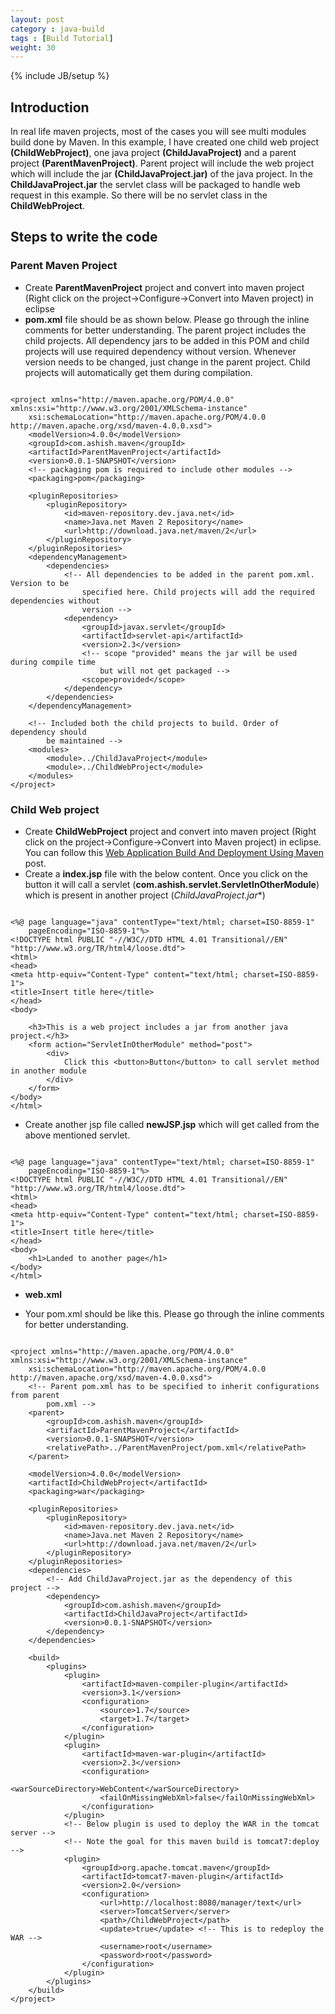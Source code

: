 ```yaml
---
layout: post
category : java-build
tags : [Build Tutorial]
weight: 30
---
```

{% include JB/setup %}

## Introduction

In real life maven projects, most of the cases you will see multi modules build done by Maven. In this example, I have created one child web project **(ChildWebProject)**, one java project **(ChildJavaProject)** and a parent project **(ParentMavenProject)**. Parent project will include the web project which will include the jar **(ChildJavaProject.jar)** of the java project. In the **ChildJavaProject.jar** the servlet class will be packaged to handle web request in this example. So there will be no servlet class in the **ChildWebProject**.

## Steps to write the code

### Parent Maven Project


* Create **ParentMavenProject** project and convert into maven project (Right click on the project->Configure->Convert into Maven project) in eclipse
* **pom.xml** file should be as shown below. Please go through the inline comments for better understanding. The parent project includes the child projects. All dependency jars to be added in this POM and child projects will use required dependency without version. Whenever version needs to be changed, just change in the parent project. Child projects will automatically get them during compilation.

<pre class="prettyprint highlight"><code class="language-xml" data-lang="xml">
&lt;project xmlns="http://maven.apache.org/POM/4.0.0" xmlns:xsi="http://www.w3.org/2001/XMLSchema-instance"
	xsi:schemaLocation="http://maven.apache.org/POM/4.0.0 http://maven.apache.org/xsd/maven-4.0.0.xsd"&gt;
	&lt;modelVersion&gt;4.0.0&lt;/modelVersion&gt;
	&lt;groupId&gt;com.ashish.maven&lt;/groupId&gt;
	&lt;artifactId&gt;ParentMavenProject&lt;/artifactId&gt;
	&lt;version&gt;0.0.1-SNAPSHOT&lt;/version&gt;
	&lt;!-- packaging pom is required to include other modules --&gt;
	&lt;packaging&gt;pom&lt;/packaging&gt;

	&lt;pluginRepositories&gt;
		&lt;pluginRepository&gt;
			&lt;id&gt;maven-repository.dev.java.net&lt;/id&gt;
			&lt;name&gt;Java.net Maven 2 Repository&lt;/name&gt;
			&lt;url&gt;http://download.java.net/maven/2&lt;/url&gt;
		&lt;/pluginRepository&gt;
	&lt;/pluginRepositories&gt;
	&lt;dependencyManagement&gt;
		&lt;dependencies&gt;
			&lt;!-- All dependencies to be added in the parent pom.xml. Version to be 
				specified here. Child projects will add the required dependencies without 
				version --&gt;
			&lt;dependency&gt;
				&lt;groupId&gt;javax.servlet&lt;/groupId&gt;
				&lt;artifactId&gt;servlet-api&lt;/artifactId&gt;
				&lt;version&gt;2.3&lt;/version&gt;
				&lt;!-- scope "provided" means the jar will be used during compile time 
					but will not get packaged --&gt;
				&lt;scope&gt;provided&lt;/scope&gt;
			&lt;/dependency&gt;
		&lt;/dependencies&gt;
	&lt;/dependencyManagement&gt;

	&lt;!-- Included both the child projects to build. Order of dependency should 
		be maintained --&gt;
	&lt;modules&gt;
		&lt;module&gt;../ChildJavaProject&lt;/module&gt;
		&lt;module&gt;../ChildWebProject&lt;/module&gt;
	&lt;/modules&gt;
&lt;/project&gt;
</code></pre>

### Child Web project


 * Create **ChildWebProject** project and convert into maven project (Right click on the project->Configure->Convert into Maven project) in eclipse. You can follow this <a href="/java-build/2015/05/27/Web-Application-Build-And-Deployment-Using-Maven/">Web Application Build And Deployment Using Maven</a> post.
 * Create a **index.jsp** file with the below content. Once you click on the button it will call a servlet (**com.ashish.servlet.ServletInOtherModule**) which is present in another project (*ChildJavaProject.jar**)

<pre class="prettyprint highlight"><code class="language-xml" data-lang="xml">
&lt;%@ page language="java" contentType="text/html; charset=ISO-8859-1"
    pageEncoding="ISO-8859-1"%&gt;
&lt;!DOCTYPE html PUBLIC "-//W3C//DTD HTML 4.01 Transitional//EN" "http://www.w3.org/TR/html4/loose.dtd"&gt;
&lt;html&gt;
&lt;head&gt;
&lt;meta http-equiv="Content-Type" content="text/html; charset=ISO-8859-1"&gt;
&lt;title&gt;Insert title here&lt;/title&gt;
&lt;/head&gt;
&lt;body&gt;

	&lt;h3&gt;This is a web project includes a jar from another java project.&lt;/h3&gt;
	&lt;form action="ServletInOtherModule" method="post"&gt;
		&lt;div&gt;
			Click this &lt;button&gt;Button&lt;/button&gt; to call servlet method in another module
		&lt;/div&gt;
	&lt;/form&gt;
&lt;/body&gt;
&lt;/html&gt;
</code></pre>

 * Create another jsp file called **newJSP.jsp** which will get called from the above mentioned servlet.
 
<pre class="prettyprint highlight"><code class="language-xml" data-lang="xml">
&lt;%@ page language="java" contentType="text/html; charset=ISO-8859-1"
    pageEncoding="ISO-8859-1"%&gt;
&lt;!DOCTYPE html PUBLIC "-//W3C//DTD HTML 4.01 Transitional//EN" "http://www.w3.org/TR/html4/loose.dtd"&gt;
&lt;html&gt;
&lt;head&gt;
&lt;meta http-equiv="Content-Type" content="text/html; charset=ISO-8859-1"&gt;
&lt;title&gt;Insert title here&lt;/title&gt;
&lt;/head&gt;
&lt;body&gt;
	&lt;h1&gt;Landed to another page&lt;/h1&gt;
&lt;/body&gt;
&lt;/html&gt;
</code></pre>


 * **web.xml**


 * Your pom.xml should be like this. Please go through the inline comments for better understanding.

<pre class="prettyprint highlight"><code class="language-xml" data-lang="xml">
&lt;project xmlns="http://maven.apache.org/POM/4.0.0" xmlns:xsi="http://www.w3.org/2001/XMLSchema-instance"
	xsi:schemaLocation="http://maven.apache.org/POM/4.0.0 http://maven.apache.org/xsd/maven-4.0.0.xsd"&gt;
	&lt;!-- Parent pom.xml has to be specified to inherit configurations from parent 
		pom.xml --&gt;
	&lt;parent&gt;
		&lt;groupId&gt;com.ashish.maven&lt;/groupId&gt;
		&lt;artifactId&gt;ParentMavenProject&lt;/artifactId&gt;
		&lt;version&gt;0.0.1-SNAPSHOT&lt;/version&gt;
		&lt;relativePath&gt;../ParentMavenProject/pom.xml&lt;/relativePath&gt;
	&lt;/parent&gt;

	&lt;modelVersion&gt;4.0.0&lt;/modelVersion&gt;
	&lt;artifactId&gt;ChildWebProject&lt;/artifactId&gt;
	&lt;packaging&gt;war&lt;/packaging&gt;

	&lt;pluginRepositories&gt;
		&lt;pluginRepository&gt;
			&lt;id&gt;maven-repository.dev.java.net&lt;/id&gt;
			&lt;name&gt;Java.net Maven 2 Repository&lt;/name&gt;
			&lt;url&gt;http://download.java.net/maven/2&lt;/url&gt;
		&lt;/pluginRepository&gt;
	&lt;/pluginRepositories&gt;
	&lt;dependencies&gt;
		&lt;!-- Add ChildJavaProject.jar as the dependency of this project --&gt;
		&lt;dependency&gt;
			&lt;groupId&gt;com.ashish.maven&lt;/groupId&gt;
			&lt;artifactId&gt;ChildJavaProject&lt;/artifactId&gt;
			&lt;version&gt;0.0.1-SNAPSHOT&lt;/version&gt;
		&lt;/dependency&gt;
	&lt;/dependencies&gt;

	&lt;build&gt;
		&lt;plugins&gt;
			&lt;plugin&gt;
				&lt;artifactId&gt;maven-compiler-plugin&lt;/artifactId&gt;
				&lt;version&gt;3.1&lt;/version&gt;
				&lt;configuration&gt;
					&lt;source&gt;1.7&lt;/source&gt;
					&lt;target&gt;1.7&lt;/target&gt;
				&lt;/configuration&gt;
			&lt;/plugin&gt;
			&lt;plugin&gt;
				&lt;artifactId&gt;maven-war-plugin&lt;/artifactId&gt;
				&lt;version&gt;2.3&lt;/version&gt;
				&lt;configuration&gt;
					&lt;warSourceDirectory&gt;WebContent&lt;/warSourceDirectory&gt;
					&lt;failOnMissingWebXml&gt;false&lt;/failOnMissingWebXml&gt;
				&lt;/configuration&gt;
			&lt;/plugin&gt;
			&lt;!-- Below plugin is used to deploy the WAR in the tomcat server --&gt;
			&lt;!-- Note the goal for this maven build is tomcat7:deploy --&gt;
			&lt;plugin&gt;
				&lt;groupId&gt;org.apache.tomcat.maven&lt;/groupId&gt;
				&lt;artifactId&gt;tomcat7-maven-plugin&lt;/artifactId&gt;
				&lt;version&gt;2.0&lt;/version&gt;
				&lt;configuration&gt;
					&lt;url&gt;http://localhost:8080/manager/text&lt;/url&gt;
					&lt;server&gt;TomcatServer&lt;/server&gt;
					&lt;path&gt;/ChildWebProject&lt;/path&gt;
					&lt;update&gt;true&lt;/update&gt; &lt;!-- This is to redeploy the WAR --&gt;
					&lt;username&gt;root&lt;/username&gt;
					&lt;password&gt;root&lt;/password&gt;
				&lt;/configuration&gt;
			&lt;/plugin&gt;
		&lt;/plugins&gt;
	&lt;/build&gt;
&lt;/project&gt;
</code></pre>

